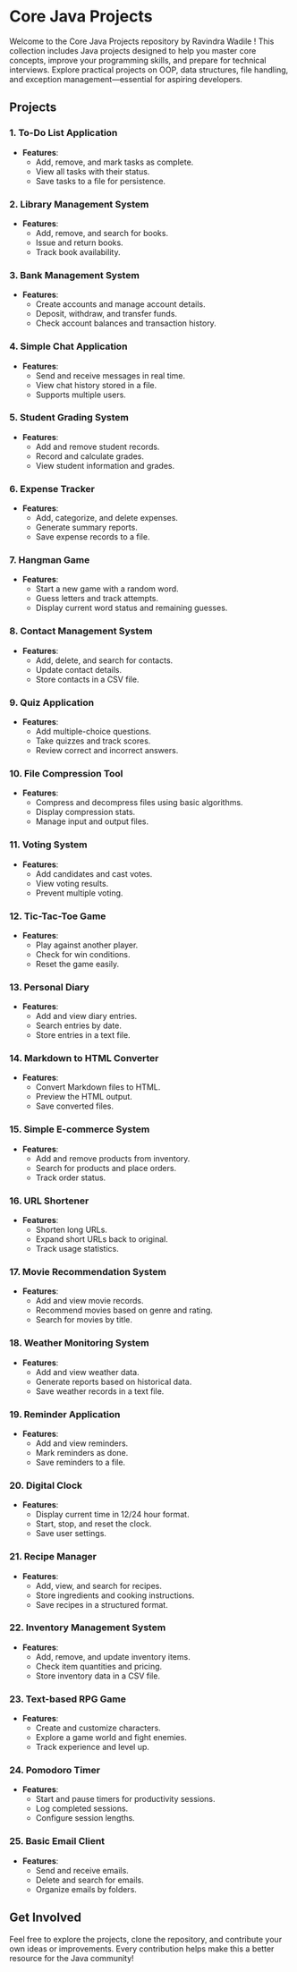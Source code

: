 # Core Java Projects

Welcome to the Core Java Projects repository by Ravindra Wadile ! This collection includes Java projects designed to help you master core concepts, improve your programming skills, and prepare for technical interviews. Explore practical projects on OOP, data structures, file handling, and exception management—essential for aspiring developers.

## Projects

### 1. To-Do List Application
- **Features**:
  - Add, remove, and mark tasks as complete.
  - View all tasks with their status.
  - Save tasks to a file for persistence.

### 2. Library Management System
- **Features**:
  - Add, remove, and search for books.
  - Issue and return books.
  - Track book availability.

### 3. Bank Management System
- **Features**:
  - Create accounts and manage account details.
  - Deposit, withdraw, and transfer funds.
  - Check account balances and transaction history.

### 4. Simple Chat Application
- **Features**:
  - Send and receive messages in real time.
  - View chat history stored in a file.
  - Supports multiple users.

### 5. Student Grading System
- **Features**:
  - Add and remove student records.
  - Record and calculate grades.
  - View student information and grades.

### 6. Expense Tracker
- **Features**:
  - Add, categorize, and delete expenses.
  - Generate summary reports.
  - Save expense records to a file.

### 7. Hangman Game
- **Features**:
  - Start a new game with a random word.
  - Guess letters and track attempts.
  - Display current word status and remaining guesses.

### 8. Contact Management System
- **Features**:
  - Add, delete, and search for contacts.
  - Update contact details.
  - Store contacts in a CSV file.

### 9. Quiz Application
- **Features**:
  - Add multiple-choice questions.
  - Take quizzes and track scores.
  - Review correct and incorrect answers.

### 10. File Compression Tool
- **Features**:
  - Compress and decompress files using basic algorithms.
  - Display compression stats.
  - Manage input and output files.

### 11. Voting System
- **Features**:
  - Add candidates and cast votes.
  - View voting results.
  - Prevent multiple voting.

### 12. Tic-Tac-Toe Game
- **Features**:
  - Play against another player.
  - Check for win conditions.
  - Reset the game easily.

### 13. Personal Diary
- **Features**:
  - Add and view diary entries.
  - Search entries by date.
  - Store entries in a text file.

### 14. Markdown to HTML Converter
- **Features**:
  - Convert Markdown files to HTML.
  - Preview the HTML output.
  - Save converted files.

### 15. Simple E-commerce System
- **Features**:
  - Add and remove products from inventory.
  - Search for products and place orders.
  - Track order status.

### 16. URL Shortener
- **Features**:
  - Shorten long URLs.
  - Expand short URLs back to original.
  - Track usage statistics.

### 17. Movie Recommendation System
- **Features**:
  - Add and view movie records.
  - Recommend movies based on genre and rating.
  - Search for movies by title.

### 18. Weather Monitoring System
- **Features**:
  - Add and view weather data.
  - Generate reports based on historical data.
  - Save weather records in a text file.

### 19. Reminder Application
- **Features**:
  - Add and view reminders.
  - Mark reminders as done.
  - Save reminders to a file.

### 20. Digital Clock
- **Features**:
  - Display current time in 12/24 hour format.
  - Start, stop, and reset the clock.
  - Save user settings.

### 21. Recipe Manager
- **Features**:
  - Add, view, and search for recipes.
  - Store ingredients and cooking instructions.
  - Save recipes in a structured format.

### 22. Inventory Management System
- **Features**:
  - Add, remove, and update inventory items.
  - Check item quantities and pricing.
  - Store inventory data in a CSV file.

### 23. Text-based RPG Game
- **Features**:
  - Create and customize characters.
  - Explore a game world and fight enemies.
  - Track experience and level up.

### 24. Pomodoro Timer
- **Features**:
  - Start and pause timers for productivity sessions.
  - Log completed sessions.
  - Configure session lengths.

### 25. Basic Email Client
- **Features**:
  - Send and receive emails.
  - Delete and search for emails.
  - Organize emails by folders.

## Get Involved
Feel free to explore the projects, clone the repository, and contribute your own ideas or improvements. Every contribution helps make this a better resource for the Java community!
